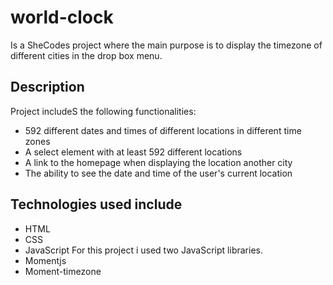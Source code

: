 # world-clock

Is a SheCodes project where the main purpose is to display the timezone of different cities in the drop box menu.

## Description

Project includeS the following functionalities:

- 592 different dates and times of different locations in different time zones
- A select element with at least 592 different locations
- A link to the homepage when displaying the location another city
- The ability to see the date and time of the user's current location

## Technologies used include

- HTML
- CSS
- JavaScript
  For this project i used two JavaScript libraries.
- Momentjs
- Moment-timezone
